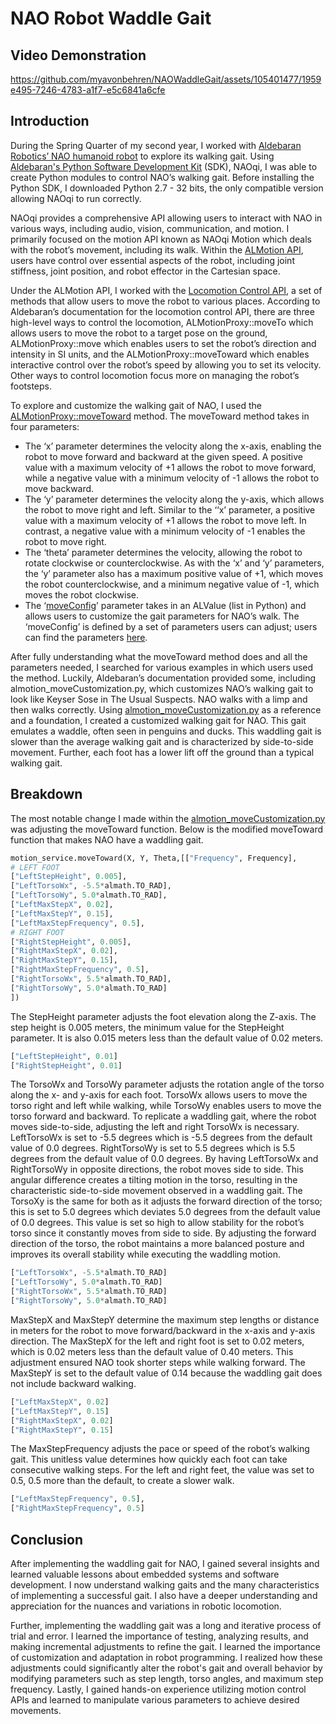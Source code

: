 # NAO Robot Waddle Gait

## Video Demonstration
https://github.com/myavonbehren/NAOWaddleGait/assets/105401477/1959e495-7246-4783-a1f7-e5c6841a6cfe

## Introduction
During the Spring Quarter of my second year, I worked with [Aldebaran Robotics’ NAO humanoid robot](https://www.aldebaran.com/en/nao) to explore its walking gait. Using [Aldebaran's Python Software Development Kit](http://doc.aldebaran.com/2-5/dev/python/install_guide.html) (SDK), NAOqi, I was able to create Python modules to control NAO’s walking gait. Before installing the Python SDK, I downloaded Python 2.7 - 32 bits, the only compatible version allowing NAOqi to run correctly. 

NAOqi provides a comprehensive API allowing users to interact with NAO in various ways, including audio, vision, communication, and motion. I primarily focused on the motion API known as NAOqi Motion which deals with the robot’s movement, including its walk. Within the [ALMotion API](http://doc.aldebaran.com/2-5/naoqi/motion/almotion.html), users have control over essential aspects of the robot, including joint stiffness, joint position, and robot effector in the Cartesian space. 

Under the ALMotion API, I worked with the [Locomotion Control API](http://doc.aldebaran.com/2-5/naoqi/motion/control-walk.html#control-walk), a set of methods that allow users to move the robot to various places. According to Aldebaran’s documentation for the locomotion control API, there are three high-level ways to control the locomotion, ALMotionProxy::moveTo which allows users to move the robot to a target pose on the ground, ALMotionProxy::move which enables users to set the robot’s direction and intensity in SI units, and the ALMotionProxy::moveToward which enables interactive control over the robot’s speed by allowing you to set its velocity. Other ways to control locomotion focus more on managing the robot’s footsteps. 

To explore and customize the walking gait of NAO, I used the [ALMotionProxy::moveToward](http://doc.aldebaran.com/2-5/naoqi/motion/control-walk-api.html#ALMotionProxy::moveToward__floatCR.floatCR.floatCR) method. The moveToward method takes in four parameters:
* The ‘x’ parameter determines the velocity along the x-axis, enabling the robot to move forward and backward at the given speed. A positive value with a maximum velocity of +1 allows the robot to move forward, while a negative value with a minimum velocity of -1 allows the robot to move backward.
* The ‘y’ parameter determines the velocity along the y-axis, which allows the robot to move right and left. Similar to the ‘‘x’ parameter, a positive value with a maximum velocity of +1 allows the robot to move left. In contrast, a negative value with a minimum velocity of -1 enables the robot to move right.
* The ‘theta’ parameter determines the velocity, allowing the robot to rotate clockwise or counterclockwise. As with the ‘x’ and ‘y’ parameters, the ‘y’ parameter also has a maximum positive value of +1, which moves the robot counterclockwise, and a minimum negative value of -1, which moves the robot clockwise.
* The ‘[moveConfig](http://doc.aldebaran.com/2-5/naoqi/motion/control-walk.html#move-config)’ parameter takes in an ALValue (list in Python) and allows users to customize the gait parameters for NAO’s walk. The ‘moveConfig’ is defined by a set of parameters users can adjust; users can find the parameters [here](http://doc.aldebaran.com/2-5/naoqi/motion/control-walk.html#control-walk-gait-parameters-table).

After fully understanding what the moveToward method does and all the parameters needed, I searched for various examples in which users used the method. Luckily, Aldebaran’s documentation provided some, including almotion_moveCustomization.py, which customizes NAO’s walking gait to look like Keyser Sose in The Usual Suspects. NAO walks with a limp and then walks correctly. 
Using [almotion_moveCustomization.py](http://doc.aldebaran.com/2-5/_downloads/almotion_moveToward.py) as a reference and a foundation, I created a customized walking gait for NAO. This gait emulates a waddle, often seen in penguins and ducks. This waddling gait is slower than the average walking gait and is characterized by side-to-side movement. Further, each foot has a lower lift off the ground than a typical walking gait.

## Breakdown
The most notable change I made within the [almotion_moveCustomization.py](http://doc.aldebaran.com/2-5/_downloads/almotion_moveToward.py) was adjusting the moveToward function. Below is the modified moveToward function that makes NAO have a waddling gait. 

```python
motion_service.moveToward(X, Y, Theta,[["Frequency", Frequency],
# LEFT FOOT
["LeftStepHeight", 0.005],
["LeftTorsoWx", -5.5*almath.TO_RAD],
["LeftTorsoWy", 5.0*almath.TO_RAD],
["LeftMaxStepX", 0.02], 
["LeftMaxStepY", 0.15],
["LeftMaxStepFrequency", 0.5],
# RIGHT FOOT
["RightStepHeight", 0.005],
["RightMaxStepX", 0.02],
["RightMaxStepY", 0.15],
["RightMaxStepFrequency", 0.5],
["RightTorsoWx", 5.5*almath.TO_RAD],
["RightTorsoWy", 5.0*almath.TO_RAD]
])
```
The StepHeight parameter adjusts the foot elevation along the Z-axis. The step height is 0.005 meters, the minimum value for the StepHeight parameter. It is also 0.015 meters less than the default value of 0.02 meters.

```python
["LeftStepHeight", 0.01]
["RightStepHeight", 0.01]
```

The TorsoWx and TorsoWy parameter adjusts the rotation angle of the torso along the x- and y-axis for each foot. TorsoWx allows users to move the torso right and left while walking, while TorsoWy enables users to move the torso forward and backward. To replicate a waddling gait, where the robot moves side-to-side, adjusting the left and right TorsoWx is necessary.  LeftTorsoWx is set to -5.5 degrees which is -5.5 degrees from the default value of 0.0 degrees. RightTorsoWy is set to 5.5 degrees which is 5.5 degrees from the default value of 0.0 degrees. By having LeftTorsoWx and RightTorsoWy in opposite directions, the robot moves side to side. This angular difference creates a tilting motion in the torso, resulting in the characteristic side-to-side movement observed in a waddling gait. The TorsoXy is the same for both as it adjusts the forward direction of the torso; this is set to 5.0 degrees which deviates 5.0 degrees from the default value of 0.0 degrees. This value is set so high to allow stability for the robot’s torso since it constantly moves from side to side. By adjusting the forward direction of the torso, the robot maintains a more balanced posture and improves its overall stability while executing the waddling motion.

```python
["LeftTorsoWx", -5.5*almath.TO_RAD]
["LeftTorsoWy", 5.0*almath.TO_RAD]
["RightTorsoWx", 5.5*almath.TO_RAD]
["RightTorsoWy", 5.0*almath.TO_RAD]
``` 

MaxStepX and MaxStepY determine the maximum step lengths or distance in meters for the robot to move forward/backward in the x-axis and y-axis direction. The MaxStepX for the left and right foot is set to 0.02 meters, which is 0.02 meters less than the default value of 0.40 meters. This adjustment ensured NAO took shorter steps while walking forward. The MaxStepY is set to the default value of 0.14 because the waddling gait does not include backward walking. 

```python
["LeftMaxStepX", 0.02]
["LeftMaxStepY", 0.15]
["RightMaxStepX", 0.02]
["RightMaxStepY", 0.15]
```

The MaxStepFrequency adjusts the pace or speed of the robot’s walking gait. This unitless value determines how quickly each foot can take consecutive walking steps. For the left and right feet, the value was set to 0.5, 0.5 more than the default, to create a slower walk. 

```python
["LeftMaxStepFrequency", 0.5],
["RightMaxStepFrequency", 0.5]
```

## Conclusion
After implementing the waddling gait for NAO, I gained several insights and learned valuable lessons about embedded systems and software development. I now understand walking gaits and the many characteristics of implementing a successful gait. I also have a deeper understanding and appreciation for the nuances and variations in robotic locomotion. 

Further, implementing the waddling gait was a long and iterative process of trial and error. I learned the importance of testing, analyzing results, and making incremental adjustments to refine the gait. I learned the importance of customization and adaptation in robot programming. I realized how these adjustments could significantly alter the robot's gait and overall behavior by modifying parameters such as step length, torso angles, and maximum step frequency. Lastly, I gained hands-on experience utilizing motion control APIs and learned to manipulate various parameters to achieve desired movements. 

